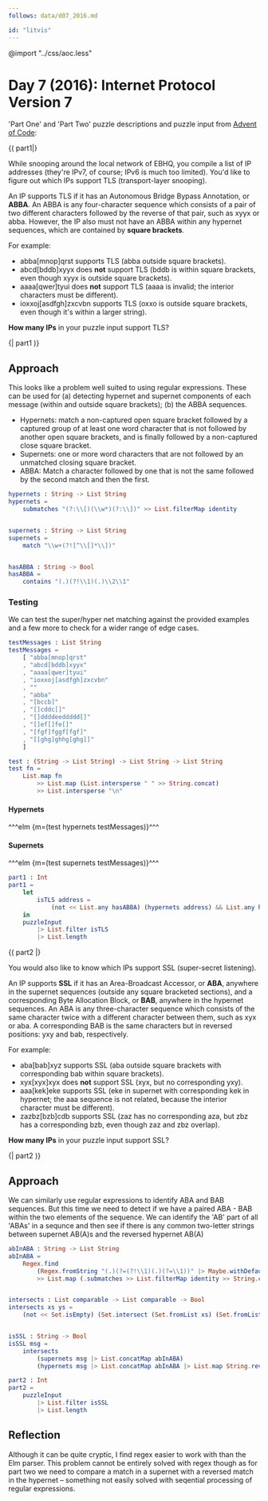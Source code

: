 ```yaml
---
follows: data/d07_2016.md

id: "litvis"
---
```


@import "../css/aoc.less"

# Day 7 (2016): Internet Protocol Version 7

'Part One' and 'Part Two' puzzle descriptions and puzzle input from [Advent of Code](https://adventofcode.com/2016/day/7):

{( part1|}

While snooping around the local network of EBHQ, you compile a list of IP addresses (they're IPv7, of course; IPv6 is much too limited). You'd like to figure out which IPs support TLS (transport-layer snooping).

An IP supports TLS if it has an Autonomous Bridge Bypass Annotation, or **ABBA**. An ABBA is any four-character sequence which consists of a pair of two different characters followed by the reverse of that pair, such as xyyx or abba. However, the IP also must not have an ABBA within any hypernet sequences, which are contained by **square brackets**.

For example:

- abba[mnop]qrst supports TLS (abba outside square brackets).
- abcd[bddb]xyyx does **not** support TLS (bddb is within square brackets, even though xyyx is outside square brackets).
- aaaa[qwer]tyui does **not** support TLS (aaaa is invalid; the interior characters must be different).
- ioxxoj[asdfgh]zxcvbn supports TLS (oxxo is outside square brackets, even though it's within a larger string).

**How many IPs** in your puzzle input support TLS?

{| part1 )}

## Approach

This looks like a problem well suited to using regular expressions. These can be used for (a) detecting hypernet and supernet components of each message (within and outside square brackets); (b) the ABBA sequences.

- Hypernets: match a non-captured open square bracket followed by a captured group of at least one word character that is not followed by another open square brackets, and is finally followed by a non-captured close square bracket.
- Supernets: one or more word characters that are not followed by an unmatched closing square bracket.
- ABBA: Match a character followed by one that is not the same followed by the second match and then the first.

```elm {l}
hypernets : String -> List String
hypernets =
    submatches "(?:\\[)(\\w*)(?:\\])" >> List.filterMap identity


supernets : String -> List String
supernets =
    match "\\w+(?![^\\[]*\\])"


hasABBA : String -> Bool
hasABBA =
    contains "(.)(?!\\1)(.)\\2\\1"
```

### Testing

We can test the super/hyper net matching against the provided examples and a few more to check for a wider range of edge cases.

```elm {l}
testMessages : List String
testMessages =
    [ "abba[mnop]qrst"
    , "abcd[bddb]xyyx"
    , "aaaa[qwer]tyui"
    , "ioxxoj[asdfgh]zxcvbn"
    , ""
    , "abba"
    , "[bccb]"
    , "[]cddc[]"
    , "[]ddddeeddddd[]"
    , "[]ef[]fe[]"
    , "[fgf]fggf[fgf]"
    , "[[ghg]ghhg[ghg]]"
    ]
```

```elm {l}
test : (String -> List String) -> List String -> List String
test fn =
    List.map fn
        >> List.map (List.intersperse " " >> String.concat)
        >> List.intersperse "\n"
```

#### Hypernets

^^^elm {m=(test hypernets testMessages)}^^^

#### Supernets

^^^elm {m=(test supernets testMessages)}^^^

```elm {l r}
part1 : Int
part1 =
    let
        isTLS address =
            (not << List.any hasABBA) (hypernets address) && List.any hasABBA (supernets address)
    in
    puzzleInput
        |> List.filter isTLS
        |> List.length
```

{( part2 |}

You would also like to know which IPs support SSL (super-secret listening).

An IP supports **SSL** if it has an Area-Broadcast Accessor, or **ABA**, anywhere in the supernet sequences (outside any square bracketed sections), and a corresponding Byte Allocation Block, or **BAB**, anywhere in the hypernet sequences. An ABA is any three-character sequence which consists of the same character twice with a different character between them, such as xyx or aba. A corresponding BAB is the same characters but in reversed positions: yxy and bab, respectively.

For example:

- aba[bab]xyz supports SSL (aba outside square brackets with corresponding bab within square brackets).
- xyx[xyx]xyx does **not** support SSL (xyx, but no corresponding yxy).
- aaa[kek]eke supports SSL (eke in supernet with corresponding kek in hypernet; the aaa sequence is not related, because the interior character must be different).
- zazbz[bzb]cdb supports SSL (zaz has no corresponding aza, but zbz has a corresponding bzb, even though zaz and zbz overlap).

**How many IPs** in your puzzle input support SSL?

{| part2 )}

## Approach

We can similarly use regular expressions to identify ABA and BAB sequences. But this time we need to detect if we have a paired ABA - BAB within the two elements of the sequence. We can identify the 'AB' part of all 'ABAs' in a sequnce and then see if there is any common two-letter strings between supernet AB(A)s and the reversed hypernet AB(A)

```elm {l}
abInABA : String -> List String
abInABA =
    Regex.find
        (Regex.fromString "(.)(?=(?!\\1)(.)(?=\\1))" |> Maybe.withDefault Regex.never)
        >> List.map (.submatches >> List.filterMap identity >> String.concat)


intersects : List comparable -> List comparable -> Bool
intersects xs ys =
    (not << Set.isEmpty) (Set.intersect (Set.fromList xs) (Set.fromList ys))


isSSL : String -> Bool
isSSL msg =
    intersects
        (supernets msg |> List.concatMap abInABA)
        (hypernets msg |> List.concatMap abInABA |> List.map String.reverse)
```

```elm {l r}
part2 : Int
part2 =
    puzzleInput
        |> List.filter isSSL
        |> List.length
```

## Reflection

Although it can be quite cryptic, I find regex easier to work with than the Elm parser. This problem cannot be entirely solved with regex though as for part two we need to compare a match in a supernet with a reversed match in the hypernet – something not easily solved with seqential processing of regular expressions.
